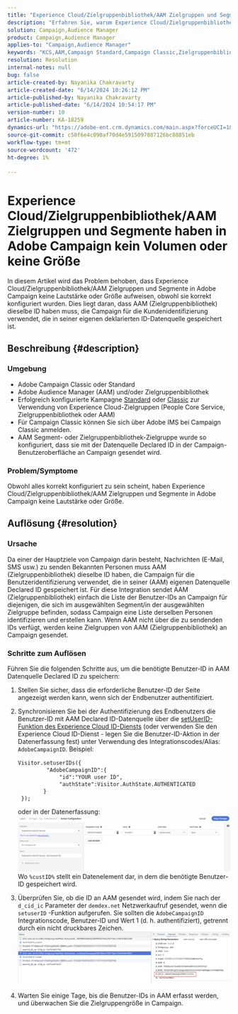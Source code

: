 ```yaml
---
title: "Experience Cloud/Zielgruppenbibliothek/AAM Zielgruppen und Segmente haben in Adobe Campaign kein Volumen oder keine Größe"
description: "Erfahren Sie, warum Experience Cloud/Zielgruppenbibliothek/AAM Zielgruppen und Segmente in Adobe Campaign trotz korrekter Konfiguration kein Volumen oder keine Größe aufweisen."
solution: Campaign,Audience Manager
product: Campaign,Audience Manager
applies-to: "Campaign,Audience Manager"
keywords: "KCS,AAM,Campaign Standard,Campaign Classic,Zielgruppenbibliothek,People Core Service,Experience Cloud-Zielgruppen"
resolution: Resolution
internal-notes: null
bug: false
article-created-by: Nayanika Chakravarty
article-created-date: "6/14/2024 10:26:12 PM"
article-published-by: Nayanika Chakravarty
article-published-date: "6/14/2024 10:54:17 PM"
version-number: 10
article-number: KA-18259
dynamics-url: "https://adobe-ent.crm.dynamics.com/main.aspx?forceUCI=1&pagetype=entityrecord&etn=knowledgearticle&id=58e4c019-9d2a-ef11-840b-6045bd006704"
source-git-commit: c50f6e4c090af70d4e5915097087126bc88051eb
workflow-type: tm+mt
source-wordcount: '472'
ht-degree: 1%

---
```


# Experience Cloud/Zielgruppenbibliothek/AAM Zielgruppen und Segmente haben in Adobe Campaign kein Volumen oder keine Größe


In diesem Artikel wird das Problem behoben, dass Experience Cloud/Zielgruppenbibliothek/AAM Zielgruppen und Segmente in Adobe Campaign keine Lautstärke oder Größe aufweisen, obwohl sie korrekt konfiguriert wurden. Dies liegt daran, dass AAM (Zielgruppenbibliothek) dieselbe ID haben muss, die Campaign für die Kundenidentifizierung verwendet, die in seiner eigenen deklarierten ID-Datenquelle gespeichert ist.

## Beschreibung {#description}


### Umgebung









- Adobe Campaign Classic oder Standard
- Adobe Audience Manager (AAM) und/oder Zielgruppenbibliothek
- Erfolgreich konfigurierte Kampagne [Standard](https://experienceleague.adobe.com/docs/campaign-standard/using/integrating-with-adobe-cloud/working-with-campaign-and-audience-manager-or-people-core-service/provisioning-and-configuring-integration-with-audience-manager-or-people-core-service.html?lang=en) oder [Classic](https://experienceleague.adobe.com/docs/campaign-classic/using/integrating-with-adobe-experience-cloud/audience-sharing/configuring-shared-audiences-integration-in-adobe-campaign.html?lang=en) zur Verwendung von Experience Cloud-Zielgruppen (People Core Service, Zielgruppenbibliothek oder AAM)
- Für Campaign Classic können Sie sich über Adobe IMS bei Campaign Classic anmelden.
- AAM Segment- oder Zielgruppenbibliothek-Zielgruppe wurde so konfiguriert, dass sie mit der Datenquelle Declared ID in der Campaign-Benutzeroberfläche an Campaign gesendet wird.


### Problem/Symptome 

Obwohl alles korrekt konfiguriert zu sein scheint, haben Experience Cloud/Zielgruppenbibliothek/AAM Zielgruppen und Segmente in Adobe Campaign keine Lautstärke oder Größe.


## Auflösung {#resolution}


### Ursache

Da einer der Hauptziele von Campaign darin besteht, Nachrichten (E-Mail, SMS usw.) zu senden Bekannten Personen muss AAM (Zielgruppenbibliothek) dieselbe ID haben, die Campaign für die Benutzeridentifizierung verwendet, die in seiner (AAM) eigenen Datenquelle Declared ID gespeichert ist. Für diese Integration sendet AAM (Zielgruppenbibliothek) einfach die Liste der Benutzer-IDs an Campaign für diejenigen, die sich im ausgewählten Segment/in der ausgewählten Zielgruppe befinden, sodass Campaign eine Liste derselben Personen identifizieren und erstellen kann. Wenn AAM nicht über die zu sendenden IDs verfügt, werden keine Zielgruppen von AAM (Zielgruppenbibliothek) an Campaign gesendet.

### Schritte zum Auflösen

Führen Sie die folgenden Schritte aus, um die benötigte Benutzer-ID in AAM Datenquelle Declared ID zu speichern:

1. Stellen Sie sicher, dass die erforderliche Benutzer-ID der Seite angezeigt werden kann, wenn sich der Endbenutzer authentifiziert.
2. Synchronisieren Sie bei der Authentifizierung des Endbenutzers die Benutzer-ID mit AAM Declared ID-Datenquelle über die [setUserID-Funktion des Experience Cloud ID-Diensts](https://experienceleague.adobe.com/docs/id-service/using/id-service-api/methods/setcustomerids.html?lang=en) (oder verwenden Sie den Experience Cloud ID-Dienst - legen Sie die Benutzer-ID-Aktion in der Datenerfassung fest) unter Verwendung des Integrationscodes/Alias: `AdobeCampaignID`. Beispiel:


   ```
   Visitor.setuserIDs({
            "AdobeCampaignID":{ 
                "id":"YOUR user ID", 
                "authState":Visitor.AuthState.AUTHENTICATED 
           } 
    });
   ```


   oder in der Datenerfassung:
   ![](assets/4e9305cf-76a5-ec11-983f-0022480b028f.png)
Wo `%custID%` stellt ein Datenelement dar, in dem die benötigte Benutzer-ID gespeichert wird.
3. Überprüfen Sie, ob die ID an AAM gesendet wird, indem Sie nach der `d_cid_ic` Parameter der `demdex.net` Netzwerkaufruf gesendet, wenn die `setuserID` -Funktion aufgerufen. Sie sollten die `AdobeCampaignID` Integrationscode, Benutzer-ID und Wert 1 (d. h. authentifiziert), getrennt durch ein nicht druckbares Zeichen.    ![](assets/4f9305cf-76a5-ec11-983f-0022480b028f.png)
4. Warten Sie einige Tage, bis die Benutzer-IDs in AAM erfasst werden, und überwachen Sie die Zielgruppengröße in Campaign.


